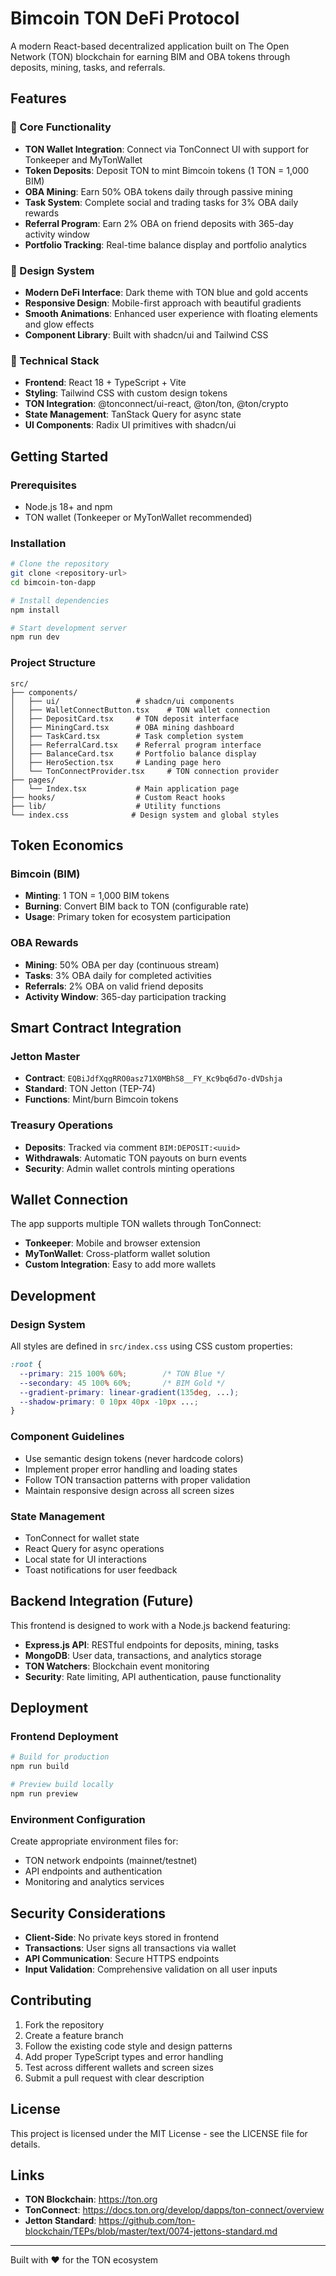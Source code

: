 # Bimcoin TON DeFi Protocol

A modern React-based decentralized application built on The Open Network (TON) blockchain for earning BIM and OBA tokens through deposits, mining, tasks, and referrals.

## Features

### 🌟 Core Functionality
- **TON Wallet Integration**: Connect via TonConnect UI with support for Tonkeeper and MyTonWallet
- **Token Deposits**: Deposit TON to mint Bimcoin tokens (1 TON = 1,000 BIM)
- **OBA Mining**: Earn 50% OBA tokens daily through passive mining
- **Task System**: Complete social and trading tasks for 3% OBA daily rewards
- **Referral Program**: Earn 2% OBA on friend deposits with 365-day activity window
- **Portfolio Tracking**: Real-time balance display and portfolio analytics

### 🎨 Design System
- **Modern DeFi Interface**: Dark theme with TON blue and gold accents
- **Responsive Design**: Mobile-first approach with beautiful gradients
- **Smooth Animations**: Enhanced user experience with floating elements and glow effects
- **Component Library**: Built with shadcn/ui and Tailwind CSS

### 🔧 Technical Stack
- **Frontend**: React 18 + TypeScript + Vite
- **Styling**: Tailwind CSS with custom design tokens
- **TON Integration**: @tonconnect/ui-react, @ton/ton, @ton/crypto
- **State Management**: TanStack Query for async state
- **UI Components**: Radix UI primitives with shadcn/ui

## Getting Started

### Prerequisites
- Node.js 18+ and npm
- TON wallet (Tonkeeper or MyTonWallet recommended)

### Installation

```bash
# Clone the repository
git clone <repository-url>
cd bimcoin-ton-dapp

# Install dependencies
npm install

# Start development server
npm run dev
```

### Project Structure

```
src/
├── components/
│   ├── ui/                 # shadcn/ui components
│   ├── WalletConnectButton.tsx    # TON wallet connection
│   ├── DepositCard.tsx     # TON deposit interface
│   ├── MiningCard.tsx      # OBA mining dashboard
│   ├── TaskCard.tsx        # Task completion system
│   ├── ReferralCard.tsx    # Referral program interface
│   ├── BalanceCard.tsx     # Portfolio balance display
│   ├── HeroSection.tsx     # Landing page hero
│   └── TonConnectProvider.tsx     # TON connection provider
├── pages/
│   └── Index.tsx           # Main application page
├── hooks/                  # Custom React hooks
├── lib/                    # Utility functions
└── index.css              # Design system and global styles
```

## Token Economics

### Bimcoin (BIM)
- **Minting**: 1 TON = 1,000 BIM tokens
- **Burning**: Convert BIM back to TON (configurable rate)
- **Usage**: Primary token for ecosystem participation

### OBA Rewards
- **Mining**: 50% OBA per day (continuous stream)
- **Tasks**: 3% OBA daily for completed activities
- **Referrals**: 2% OBA on valid friend deposits
- **Activity Window**: 365-day participation tracking

## Smart Contract Integration

### Jetton Master
- **Contract**: `EQBiJdfXqgRRO0asz71X0MBhS8__FY_Kc9bq6d7o-dVDshja`
- **Standard**: TON Jetton (TEP-74)
- **Functions**: Mint/burn Bimcoin tokens

### Treasury Operations
- **Deposits**: Tracked via comment `BIM:DEPOSIT:<uuid>`
- **Withdrawals**: Automatic TON payouts on burn events
- **Security**: Admin wallet controls minting operations

## Wallet Connection

The app supports multiple TON wallets through TonConnect:

- **Tonkeeper**: Mobile and browser extension
- **MyTonWallet**: Cross-platform wallet solution
- **Custom Integration**: Easy to add more wallets

## Development

### Design System
All styles are defined in `src/index.css` using CSS custom properties:

```css
:root {
  --primary: 215 100% 60%;        /* TON Blue */
  --secondary: 45 100% 60%;       /* BIM Gold */
  --gradient-primary: linear-gradient(135deg, ...);
  --shadow-primary: 0 10px 40px -10px ...;
}
```

### Component Guidelines
- Use semantic design tokens (never hardcode colors)
- Implement proper error handling and loading states
- Follow TON transaction patterns with proper validation
- Maintain responsive design across all screen sizes

### State Management
- TonConnect for wallet state
- React Query for async operations
- Local state for UI interactions
- Toast notifications for user feedback

## Backend Integration (Future)

This frontend is designed to work with a Node.js backend featuring:

- **Express.js API**: RESTful endpoints for deposits, mining, tasks
- **MongoDB**: User data, transactions, and analytics storage
- **TON Watchers**: Blockchain event monitoring
- **Security**: Rate limiting, API authentication, pause functionality

## Deployment

### Frontend Deployment
```bash
# Build for production
npm run build

# Preview build locally
npm run preview
```

### Environment Configuration
Create appropriate environment files for:
- TON network endpoints (mainnet/testnet)
- API endpoints and authentication
- Monitoring and analytics services

## Security Considerations

- **Client-Side**: No private keys stored in frontend
- **Transactions**: User signs all transactions via wallet
- **API Communication**: Secure HTTPS endpoints
- **Input Validation**: Comprehensive validation on all user inputs

## Contributing

1. Fork the repository
2. Create a feature branch
3. Follow the existing code style and design patterns
4. Add proper TypeScript types and error handling
5. Test across different wallets and screen sizes
6. Submit a pull request with clear description

## License

This project is licensed under the MIT License - see the LICENSE file for details.

## Links

- **TON Blockchain**: https://ton.org
- **TonConnect**: https://docs.ton.org/develop/dapps/ton-connect/overview
- **Jetton Standard**: https://github.com/ton-blockchain/TEPs/blob/master/text/0074-jettons-standard.md

---

Built with ❤️ for the TON ecosystem